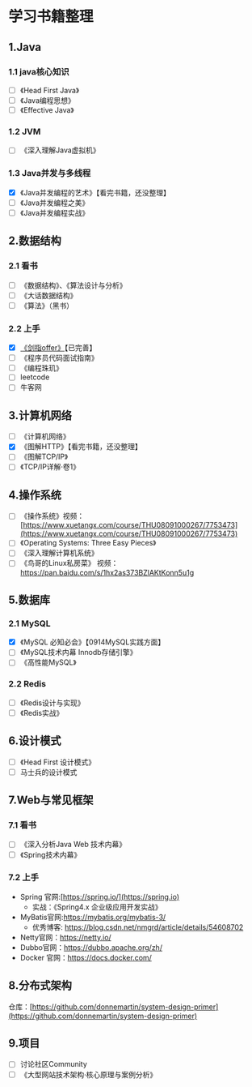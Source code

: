 # 学习书籍整理

## 1.Java

### 1.1 java核心知识

* [ ] 《Head First Java》
* [ ] 《Java编程思想》
* [ ] 《Effective Java》

### 1.2 JVM

* [ ] 《深入理解Java虚拟机》

### 1.3 Java并发与多线程

* [x] 《Java并发编程的艺术》【看完书籍，还没整理】
* [ ] 《Java并发编程之美》
* [ ] 《Java并发编程实战》

## 2.数据结构

### 2.1 看书

* [ ] 《数据结构》、《算法设计与分析》
* [ ] 《大话数据结构》
* [ ] 《算法》（黑书）

### 2.2 上手

* [x] [《剑指offer》](algorithm/lcof/)【已完善】
* [ ] 《程序员代码面试指南》
* [ ] 《编程珠玑》
* [ ] leetcode
* [ ] 牛客网

## 3.计算机网络

* [ ] 《计算机网络》
* [x] 《图解HTTP》【看完书籍，还没整理】
* [ ] 《图解TCP/IP》
* [ ] 《TCP/IP详解·卷1》

## 4.操作系统

* [ ] 《操作系统》视频：[https://www.xuetangx.com/course/THU08091000267/7753473](https://www.xuetangx.com/course/THU08091000267/7753473)
* [ ] 《Operating Systems: Three Easy Pieces》
* [ ] 《深入理解计算机系统》
* [ ] 《鸟哥的Linux私房菜》 视频：https://pan.baidu.com/s/1hx2as373BZlAKtKonn5u1g

## 5.数据库

### 2.1 MySQL

* [x] 《MySQL 必知必会》【0914MySQL实践方面】
* [ ] 《MySQL技术内幕 Innodb存储引擎》
* [ ] 《高性能MySQL》

### 2.2 Redis

* [ ] 《Redis设计与实现》
* [ ] 《Redis实战》

## 6.设计模式

* [ ] 《Head First 设计模式》
* [ ] 马士兵的设计模式

## 7.Web与常见框架

### 7.1 看书

* [ ] 《深入分析Java Web 技术内幕》
* [ ] 《Spring技术内幕》

### 7.2 上手

* Spring 官网:[https://spring.io/](https://spring.io)
  * 实战：《Spring4.x 企业级应用开发实战》
* MyBatis官网:[https://mybatis.org/mybatis-3/ ](https://mybatis.org/mybatis-3/)&#x20;
  * 优秀博客: [https://blog.csdn.net/nmgrd/article/details/54608702 ](https://blog.csdn.net/nmgrd/article/details/54608702)
* Netty官网：[https://netty.io/ ](https://netty.io)
* Dubbo官网：[https://dubbo.apache.org/zh/ ](https://dubbo.apache.org/zh/)
* Docker 官网：[https://docs.docker.com/ ](https://docs.docker.com)



## 8.分布式架构

仓库：[https://github.com/donnemartin/system-design-primer](https://github.com/donnemartin/system-design-primer)

## 9.项目

* [ ] 讨论社区Community
* [ ] 《大型网站技术架构·核心原理与案例分析》
